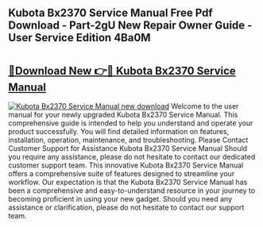 ## Kubota Bx2370 Service Manual Free Pdf Download - Part-2gU New Repair Owner Guide - User Service Edition 4Ba0M

# <h2><a href="http://bc9556.oget.top/?id=Kubota+Bx2370+Service+Manual">🔗Download New 👉🔴 Kubota Bx2370 Service Manual</a></h2>

[![Kubota Bx2370 Service Manual new download](https://i.imgur.com/5g1atiW.png)](http://bc9556.oget.top/?id=Kubota+Bx2370+Service+Manual)
Welcome to the user manual for your newly upgraded Kubota Bx2370 Service Manual. This comprehensive guide is intended to help you understand and operate your product successfully. You will find detailed information on features, installation, operation, maintenance, and troubleshooting. Please Contact Customer Support for Assistance Kubota Bx2370 Service Manual Should you require any assistance, please do not hesitate to contact our dedicated customer support team. This innovative Kubota Bx2370 Service Manual offers a comprehensive suite of features designed to streamline your workflow. Our expectation is that the Kubota Bx2370 Service Manual has been a comprehensive and easy-to-understand resource in your journey to becoming proficient in using your new gadget. Should you need any assistance or clarification, please do not hesitate to contact our support team.
